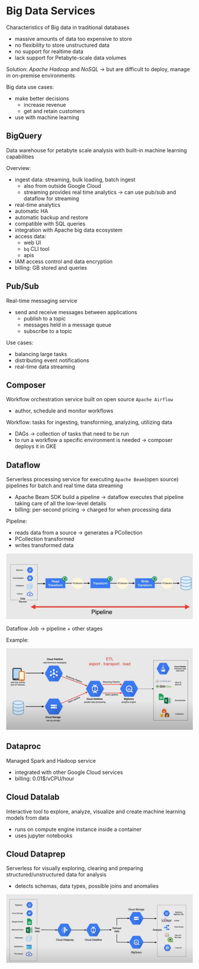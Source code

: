 # Big Data Services

Characteristics of Big data in traditional databases

- massive amounts of data too expensive to store 
- no flexibility to store unstructured data 
- no support for realtime data
- lack support for Petabyte-scale data volumes

Solution: *Apache Hadoop* and *NoSQL* -> but are difficult to deploy, manage in on-premise environments

Big data use cases:

- make better decisions
  - increase revenue
  - get and retain customers
- use with machine learning

## BigQuery

Data warehouse for petabyte scale analysis with built-in machine learning capabilities

Overview:

- ingest data: streaming, bulk loading, batch ingest
  - also from outside Google Cloud 
  - streaming provides real time analytics -> can use pub/sub and dataflow for streaming
- real-time analytics
- automatic HA
- automatic backup and restore
- compatible with SQL queries
- integration with Apache big data ecosystem
- access data:
  - web UI
  - `bq` CLI tool
  - apis
- IAM access control and data encryption
- billing: GB stored and queries


## Pub/Sub

Real-time messaging service

- send and receive messages between applications
  - publish to a topic
  - messages held in a message queue
  - subscribe to a topic

Use cases:

- balancing large tasks
- distributing event notifications
- real-time data streaming

## Composer

Workflow orchestration service built on open source `Apache Airflow`

- author, schedule and monitor workflows

Workflow: tasks for ingesting, transforming, analyzing, utilizing data

- DAGs -> collection of tasks that need to be run
- to run a workflow a specific environment is needed -> composer deploys it in GKE


## Dataflow

Serverless processing service for executing `Apache Beam`(open source) pipelines for batch and real time data streaming

- Apache Beam SDK build a pipeline -> dataflow executes that pipeline taking care of all the low-level details
- billing: per-second pricing -> charged for when processing data

Pipeline:

- reads data from a source -> generates a PCollection
- PCollection transformed
- writes transformed data

![Pipeline](ch12.1-big-data-services.dataflow-pipeline.png)


Dataflow Job -> pipeline + other stages

Example:

![Dataflow Job](ch12.1-big-data-services.dataflow-job.png)

## Dataproc

Managed Spark and Hadoop service

- integrated with other Google Cloud services
- billing: 0.01$/vCPU/hour


## Cloud Datalab

Interactive tool to explore, analyze, visualize and create machine learning models from data

- runs on compute engine instance inside a container
- uses jupyter notebooks


## Cloud Dataprep

Serverless for visually exploring, clearing and preparing structured/unstructured data for analysis

- detects schemas, data types, possible joins and anomalies

![Dataprep pipeline](ch12.1-big-data-services.dataprep-pipeline.png)
